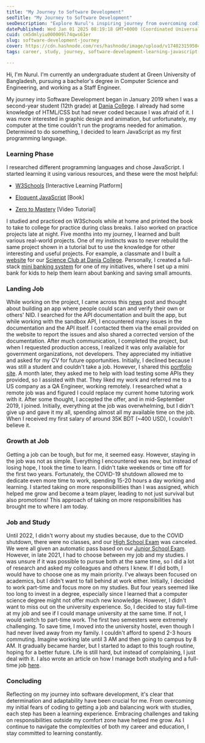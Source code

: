 ```yaml
---
title: "My Journey to Software Development"
seoTitle: "My Journey to Software Development"
seoDescription: "Explore Nurul's inspiring journey from overcoming coding fears to balancing a full-time job and university studies in software development"
datePublished: Wed Jan 01 2025 08:19:18 GMT+0000 (Coordinated Universal Time)
cuid: cm5dmlyiu000009l74qws61er
slug: software-development-journey
cover: https://cdn.hashnode.com/res/hashnode/image/upload/v1740231595046/db97aeaa-de23-4282-adb5-462af128e4b5.png
tags: career, study, journey, software-development-learning-javascript-career-journey-balancing-work-and-study-remote-work-personal-growth-university-experience-overcoming-challenges-determination-and-adaptability

---
```


Hi, I'm Nurul. I'm currently an undergraduate student at Green University of Bangladesh, pursuing a bachelor's degree in Computer Science and Engineering, and working as a Staff Engineer.

My journey into Software Development began in January 2019 when I was a second-year student (12th grade) at [Dania College](https://www.facebook.com/OfficialDUC/). I already had some knowledge of HTML/CSS but had never coded because I was afraid of it. I was more interested in graphic design and animation, but unfortunately, my computer at the time couldn't run the programs needed for animation. Determined to do something, I decided to learn JavaScript as my first programming language.

### Learning Phase

I researched different programming languages and chose JavaScript. I started learning it using various resources, and these were the most helpful:

* [W3Schools](https://www.w3schools.com/) \[Interactive Learning Platform\]
    
* [Eloquent JavaScript](https://eloquentjavascript.net/) \[Book\]
    
* [Zero to Mastery](https://zerotomastery.io/courses/coding-bootcamp/) \[Video Tutorial\]
    

I studied and practiced on W3Schools while at home and printed the book to take to college for practice during class breaks. I also worked on practice projects late at night. Five months into my journey, I learned and built various real-world projects. One of my instincts was to never rebuild the same project shown in a tutorial but to use the knowledge for other interesting and useful projects. For example, a classmate and I built a [website](https://scienceclubofdaniacollege.github.io/) for our [Science Club at Dania College](https://www.facebook.com/ScienceClubofDaniaCollege/). Personally, I created a full-stack [mini banking system](https://github.com/nurulhudaapon/bank-management-system) for one of my initiatives, where I set up a mini bank for kids to help them learn about banking and saving small amounts.

### Landing Job

While working on the project, I came across this [news](https://www.dhakatribune.com/bangladesh/government-affairs/182419/joy-launches-nid-verification-gateway-server) post and thought about building an app where people could scan and verify their own or others' NID. I searched for the API documentation and built the app, but while working with the sandbox API, I encountered many issues in the documentation and the API itself. I contacted them via the email provided on the website to report the issues and also shared a corrected version of the documentation. After much communication, I completed the project, but when I requested production access, I realized it was only available for government organizations, not developers. They appreciated my initiative and asked for my CV for future opportunities. Initially, I declined because I was still a student and couldn't take a job. However, I shared this [portfolio site](https://nurulhudaapon.github.io/nurulhudaapon/archives/legacy-portfolio/pages/resume.html). A month later, they asked me to help with load testing some APIs they provided, so I assisted with that. They liked my work and referred me to a US company as a QA Engineer, working remotely. I researched what a remote job was and figured I could replace my current home tutoring work with it. After some thought, I accepted the offer, and in mid-September 2019, I joined. Initially, everything at the job was overwhelming, but I didn't give up and gave it my all, spending almost all my available time on the job. When I received my first salary of around 35K BDT (~400 USD), I couldn't believe it.

### Growth at Job

Getting a job can be tough, but for me, it seemed easy. However, staying in the job was not as simple. Everything I encountered was new, but instead of losing hope, I took the time to learn. I didn't take weekends or time off for the first two years. Fortunately, the COVID-19 shutdown allowed me to dedicate even more time to work, spending 15-20 hours a day working and learning. I started taking on more responsibilities than I was assigned, which helped me grow and become a team player, leading to not just survival but also promotions! This approach of taking on more responsibilities has brought me to where I am today.

### Job and Study

Until 2022, I didn't worry about my studies because, due to the COVID shutdown, there were no classes, and our [High School Exam](https://en.wikipedia.org/wiki/Higher_Secondary_Certificate) was canceled. We were all given an automatic pass based on our [Junior School Exam](https://en.wikipedia.org/wiki/Junior_School_Certificate). However, in late 2021, I had to choose between my job and my studies. I was unsure if it was possible to pursue both at the same time, so I did a lot of research and asked my colleagues and others I knew. If I did both, I would have to choose one as my main priority. I've always been focused on academics, but I didn't want to fall behind at work either. Initially, I decided to work part-time and focus more on my studies. But four years seemed like too long to invest in a degree, especially since I learned that a computer science degree might not offer much new knowledge. However, I didn't want to miss out on the university experience. So, I decided to stay full-time at my job and see if I could manage university at the same time. If not, I would switch to part-time work. The first two semesters were extremely challenging. To save time, I moved into the university hostel, even though I had never lived away from my family. I couldn't afford to spend 2-3 hours commuting. Imagine working late until 3 AM and then going to campus by 8 AM. It gradually became harder, but I started to adapt to this tough routine, hoping for a better future. Life is still hard, but instead of complaining, I just deal with it. I also wrote an article on how I manage both studying and a full-time job [here](https://blog.nurulhudaapon.com/study-while-working-full-time).

### Concluding

Reflecting on my journey into software development, it's clear that determination and adaptability have been crucial for me. From overcoming my initial fears of coding to getting a job and balancing work with studies, each step has been a learning experience. Embracing challenges and taking on responsibilities outside my comfort zone have helped me grow. As I continue to navigate the complexities of both my career and education, I stay committed to learning constantly.